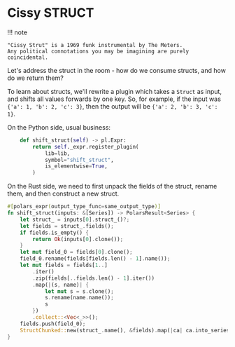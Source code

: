 # Cissy STRUCT

!!! note

    "Cissy Strut" is a 1969 funk instrumental by The Meters.
    Any political connotations you may be imagining are purely
    coincidental.

Let's address the struct in the room - how do we consume structs, and how
do we return them?

To learn about structs, we'll rewrite a plugin which takes a `Struct` as
input, and shifts all values forwards by one key. So, for example, if
the input was `{'a': 1, 'b': 2, 'c': 3}`, then the output will be
`{'a': 2, 'b': 3, 'c': 1}`.

On the Python side, usual business:

```python
    def shift_struct(self) -> pl.Expr:
        return self._expr.register_plugin(
            lib=lib,
            symbol="shift_struct",
            is_elementwise=True,
        )
```

On the Rust side, we need to first unpack the fields of the struct,
rename them, and then construct a new struct.

```rust
#[polars_expr(output_type_func=same_output_type)]
fn shift_struct(inputs: &[Series]) -> PolarsResult<Series> {
    let struct_ = inputs[0].struct_()?;
    let fields = struct_.fields();
    if fields.is_empty() {
        return Ok(inputs[0].clone());
    }
    let mut field_0 = fields[0].clone();
    field_0.rename(fields[fields.len() - 1].name());
    let mut fields = fields[1..]
        .iter()
        .zip(fields[..fields.len() - 1].iter())
        .map(|(s, name)| {
            let mut s = s.clone();
            s.rename(name.name());
            s
        })
        .collect::<Vec<_>>();
    fields.push(field_0);
    StructChunked::new(struct_.name(), &fields).map(|ca| ca.into_series())
}
```
